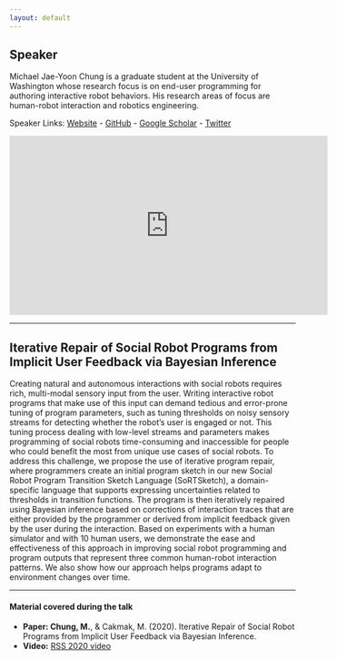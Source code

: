 ```yaml
---
layout: default
---
```

## Speaker
<!--<img src="assets/img/mike.jpg" alt="mike" width="270"/>-->

Michael Jae-Yoon Chung is a graduate student at the University of Washington whose research focus is on end-user programming for authoring interactive robot behaviors. 
His research areas of focus are human-robot interaction and robotics engineering.

Speaker Links: [Website](https://homes.cs.washington.edu/~mjyc/) - [GitHub](https://github.com/mjyc) - [Google Scholar](https://scholar.google.fr/citations?user=avud6aAAAAAJ&hl=en&oi=ao) - [Twitter](https://twitter.com/mjyc_)

<iframe width="560" height="315" src="https://youtube.com/embed/lf36COCC2A4" frameborder="0" allow="accelerometer; autoplay; encrypted-media; gyroscope; picture-in-picture" allowfullscreen></iframe>


---

## Iterative Repair of Social Robot Programs from Implicit User Feedback via Bayesian Inference
Creating natural and autonomous interactions with social robots requires rich, multi-modal sensory input from the user. Writing interactive robot programs that make use of this input can demand tedious and error-prone tuning of program parameters, such as tuning thresholds on noisy sensory streams for detecting whether the robot’s user is engaged or not. This tuning process dealing with low-level streams and parameters makes programming of social robots time-consuming and inaccessible for people who could benefit the most from unique use cases of social robots. To address this challenge, we propose the use of iterative program repair, where programmers create an initial program sketch in our new Social Robot Program Transition Sketch Language (SoRTSketch), a domain-specific language that supports expressing uncertainties related to thresholds in transition functions. The program is then iteratively repaired using Bayesian inference based on corrections of interaction traces that are either provided by the programmer or derived from implicit feedback given by the user during the interaction. Based on experiments with a human simulator and with 10 human users, we demonstrate the ease and effectiveness of this approach in improving social robot programming and program outputs that represent three common human-robot interaction patterns. We also show how our approach helps programs adapt to environment changes over time.

---

#### Material covered during the talk
* **Paper: Chung, M.**, & Cakmak, M. (2020). Iterative Repair of Social Robot Programs from Implicit User Feedback via Bayesian Inference.
* **Video:** [RSS 2020 video](https://www.youtube.com/watch?v=LbcMxC_3x1U&feature=emb_logo)

